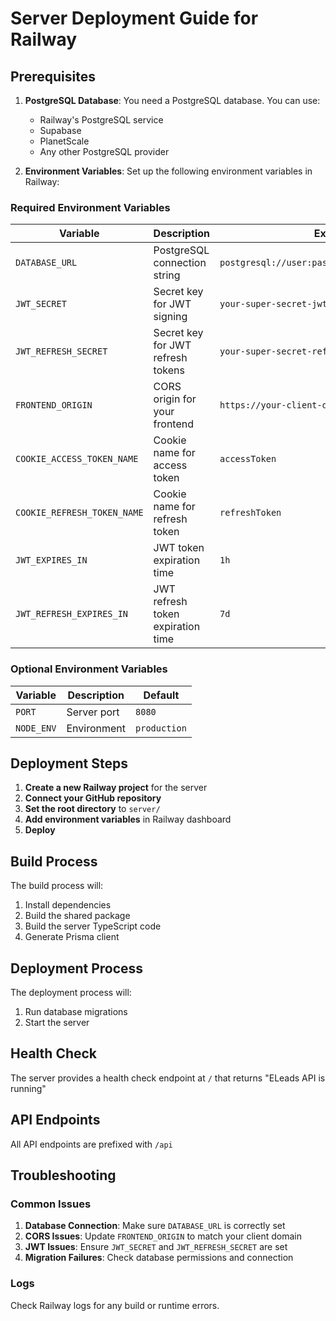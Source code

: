 # Server Deployment Guide for Railway

## Prerequisites

1. **PostgreSQL Database**: You need a PostgreSQL database. You can use:
   - Railway's PostgreSQL service
   - Supabase
   - PlanetScale
   - Any other PostgreSQL provider

2. **Environment Variables**: Set up the following environment variables in Railway:

### Required Environment Variables

| Variable                    | Description                       | Example                                         |
| --------------------------- | --------------------------------- | ----------------------------------------------- |
| `DATABASE_URL`              | PostgreSQL connection string      | `postgresql://user:password@host:port/database` |
| `JWT_SECRET`                | Secret key for JWT signing        | `your-super-secret-jwt-key-here`                |
| `JWT_REFRESH_SECRET`        | Secret key for JWT refresh tokens | `your-super-secret-refresh-key-here`            |
| `FRONTEND_ORIGIN`           | CORS origin for your frontend     | `https://your-client-domain.railway.app`        |
| `COOKIE_ACCESS_TOKEN_NAME`  | Cookie name for access token      | `accessToken`                                   |
| `COOKIE_REFRESH_TOKEN_NAME` | Cookie name for refresh token     | `refreshToken`                                  |
| `JWT_EXPIRES_IN`            | JWT token expiration time         | `1h`                                            |
| `JWT_REFRESH_EXPIRES_IN`    | JWT refresh token expiration time | `7d`                                            |

### Optional Environment Variables

| Variable   | Description | Default      |
| ---------- | ----------- | ------------ |
| `PORT`     | Server port | `8080`       |
| `NODE_ENV` | Environment | `production` |

## Deployment Steps

1. **Create a new Railway project** for the server
2. **Connect your GitHub repository**
3. **Set the root directory** to `server/`
4. **Add environment variables** in Railway dashboard
5. **Deploy**

## Build Process

The build process will:

1. Install dependencies
2. Build the shared package
3. Build the server TypeScript code
4. Generate Prisma client

## Deployment Process

The deployment process will:

1. Run database migrations
2. Start the server

## Health Check

The server provides a health check endpoint at `/` that returns "ELeads API is running"

## API Endpoints

All API endpoints are prefixed with `/api`

## Troubleshooting

### Common Issues

1. **Database Connection**: Make sure `DATABASE_URL` is correctly set
2. **CORS Issues**: Update `FRONTEND_ORIGIN` to match your client domain
3. **JWT Issues**: Ensure `JWT_SECRET` and `JWT_REFRESH_SECRET` are set
4. **Migration Failures**: Check database permissions and connection

### Logs

Check Railway logs for any build or runtime errors.
